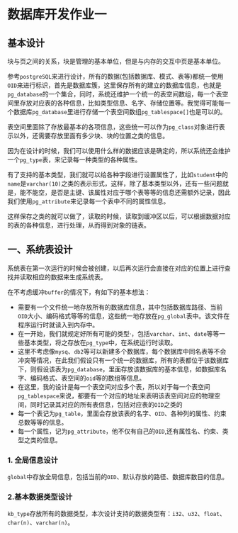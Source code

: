 # 数据库开发作业一

## 基本设计

块与页之间的关系，块是管理的基本单位，但是与内存的交互中页是基本单位。



参考`postgreSQL`来进行设计，所有的数据(包括数据库、模式、表等)都统一使用`OID`来进行标识，首先是数据库簇，这里保存所有的建立的数据库信息，也就是`pg_database`的一个集合，同时，系统还维护一个统一的表空间数组，每一个表空间里存放对应表的各种信息，比如类型信息、名字、存储位置等。我觉得可能每一个数据库`pg_database`里进行存储一个表空间数组`pg_tablespace[]`也是可以的。

表空间里面除了存放最基本的各项信息，这些统一可以作为`pg_class`对象进行表示以外，还需要存放里面有多少块、块的位置之类的信息。

因为在设计的时候，我们可以使用什么样的数据应该是确定的，所以系统还会维护一个`pg_type`表，来记录每一种类型的各种属性。

有了支持的基本类型，我们就可以给各种字段进行设置属性了，比如`student`中的`name`是`varchar(10)`之类的表示形式，这样，除了基本类型以外，还有一些问题就是，能不能空，是否是主键、该属性对应于哪个表等等的信息还需额外记录，因此我们使用`pg_attribute`来记录每一个表中不同的属性信息。



这样保存之类的就可以做了，读取的时候，读取到缓冲区以后，可以根据数据对应的表的各种信息，进行处理，从而得到对象的链表。



## 一、系统表设计

系统表在第一次运行的时候会被创建，以后再次运行会直接在对应的位置上进行查找并读取相应的数据来生成系统表。

在不考虑缓冲`buffer`的情况下，有如下的基本想法：

+ 需要有一个文件统一地存放所有的数据库信息，其中包括数据库路径、当前`OID`大小、编码格式等等的信息，这些统一地存放在`pg_global`表中。该文件在程序运行时就读入到内存中。
+ 在一开始，我们就规定好所有可能的类型·，包括`varchar`、`int`、`date`等等一些基本类型，将之存放在`pg_type`中，在系统运行时读取。
+ 这里不考虑像`mysq`、`db2`等可以新建多个数据库，每个数据库中同名表等不会冲突等情况，在此我们假设只有一个统一的数据库，所有的表都位于该数据库下，则假设该表为`pg_database`，里面存放该数据库的基本信息，如数据库名字、编码格式、表空间的`oid`等的数组等信息。
+ 在这里，我的设计是每一个表空间对应多个表，所以对于每一个表空间`pg_tablespace`来说，都要有一个对应的地址来表明该表空间对应的物理空间，同时记录其对应的所有表信息，包括对应表的`OID`之类的
+ 每一个表记为`pg_table`，里面会存放该表的名字、`OID`、各种列的属性、约束总数等等的信息。
+ 每一个属性，记为`pg_attribute`，他不仅有自己的`OID`,还有属性名、约束、类型之类的信息。



### 1. 全局信息设计

`global`中存放全局信息，包括当前的`OID`、默认存放的路径、数据库数目的信息。

### 2.基本数据类型设计

`kb_type`存放所有的数据类型，本次设计支持的数据类型有：`i32`、`u32`、`float`、`char(n)`、`varchar(n)`。

